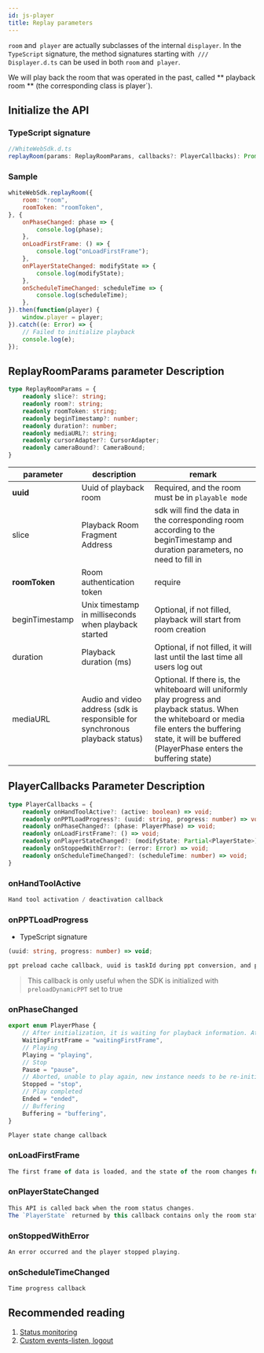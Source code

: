 ```yaml
---
id: js-player
title: Replay parameters
---
```


`room` and` player` are actually subclasses of the internal `displayer`. In the `TypeScript` signature, the method signatures starting with` /// Displayer.d.ts` can be used in both `room` and` player`.

We will play back the room that was operated in the past, called ** playback room ** (the corresponding class is player`).

## Initialize the API

### TypeScript signature

```typescript
//WhiteWebSdk.d.ts
replayRoom(params: ReplayRoomParams, callbacks?: PlayerCallbacks): Promise<Player>;
```

### Sample

```js
whiteWebSdk.replayRoom({
    room: "room",
    roomToken: "roomToken",
}, {
    onPhaseChanged: phase => {
        console.log(phase);
    },
    onLoadFirstFrame: () => {
        console.log("onLoadFirstFrame");
    },
    onPlayerStateChanged: modifyState => {
        console.log(modifyState);
    },
    onScheduleTimeChanged: scheduleTime => {
        console.log(scheduleTime);
    },
}).then(function(player) {
    window.player = player;
}).catch((e: Error) => {
    // Failed to initialize playback
    console.log(e);
});
```

## ReplayRoomParams parameter Description

```typescript
type ReplayRoomParams = {
    readonly slice?: string;
    readonly room?: string;
    readonly roomToken: string;
    readonly beginTimestamp?: number;
    readonly duration?: number;
    readonly mediaURL?: string;
    readonly cursorAdapter?: CursorAdapter;
    readonly cameraBound?: CameraBound;
}
```

| parameter |  description | remark |
| ---- | ---- | --- |
| **uuid** | Uuid of playback room | Required, and the room must be in `playable mode`|
| slice | Playback Room Fragment Address |sdk will find the data in the corresponding room according to the beginTimestamp and duration parameters, no need to fill in|
| **roomToken** | Room authentication token | require |
| beginTimestamp | Unix timestamp in milliseconds when playback started | Optional, if not filled, playback will start from room creation |
| duration |Playback duration (ms)| Optional, if not filled, it will last until the last time all users log out|
| mediaURL | Audio and video address (sdk is responsible for synchronous playback status)| Optional. If there is, the whiteboard will uniformly play progress and playback status. When the whiteboard or media file enters the buffering state, it will be buffered (PlayerPhase enters the buffering state)|

## PlayerCallbacks Parameter Description

```typescript
type PlayerCallbacks = {
    readonly onHandToolActive?: (active: boolean) => void;
    readonly onPPTLoadProgress?: (uuid: string, progress: number) => void;
    readonly onPhaseChanged?: (phase: PlayerPhase) => void;
    readonly onLoadFirstFrame?: () => void;
    readonly onPlayerStateChanged?: (modifyState: Partial<PlayerState>) => void;
    readonly onStoppedWithError?: (error: Error) => void;
    readonly onScheduleTimeChanged?: (scheduleTime: number) => void;
}
```

### **onHandToolActive**

```js
Hand tool activation / deactivation callback
```

### **onPPTLoadProgress**

* TypeScript signature
```typescript
(uuid: string, progress: number) => void;
```

```js
ppt preload cache callback, uuid is taskId during ppt conversion, and progress is two decimal places between 0 and 1.
```

> This callback is only useful when the SDK is initialized with `preloadDynamicPPT` set to true

### **onPhaseChanged**

```typescript
export enum PlayerPhase {
    // After initialization, it is waiting for playback information. At this time, no operation can be performed, and player.state information cannot be obtained.
    WaitingFirstFrame = "waitingFirstFrame",
    // Playing
    Playing = "playing",
    // Stop
    Pause = "pause",
    // Aborted, unable to play again, new instance needs to be re-initialized
    Stopped = "stop",
    // Play completed
    Ended = "ended",
    // Buffering
    Buffering = "buffering",
}
```

```js
Player state change callback
```

### **onLoadFirstFrame**

```js
The first frame of data is loaded, and the state of the room changes from `WaitingFirstFrame` to another state.
```

### **onPlayerStateChanged**

```js
This API is called back when the room status changes.
The `PlayerState` returned by this callback contains only the room state fields that have changed.
```

### **onStoppedWithError**

```js
An error occurred and the player stopped playing.
```

### **onScheduleTimeChanged**

```js
Time progress callback
```

## Recommended reading

1. [Status monitoring](../features/state.md)
1. [Custom events-listen, logout](../features/events.md)